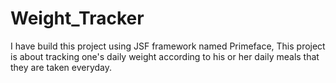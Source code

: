 # Weight_Tracker
 I have build this project using JSF framework named Primeface, This project is about tracking one's daily weight according to his or her daily meals that they are taken everyday.
